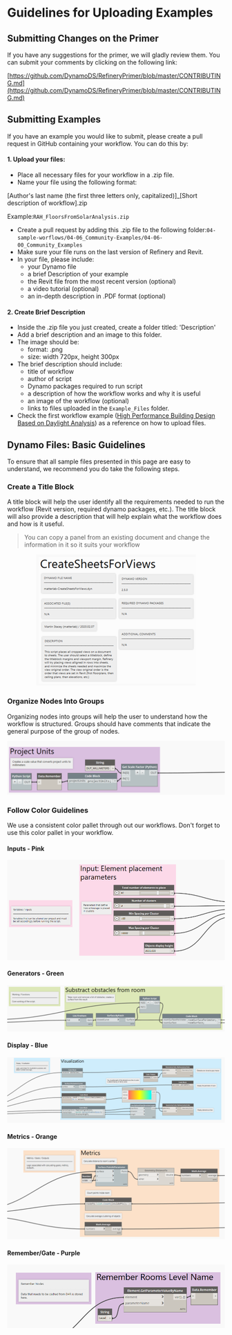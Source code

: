 # Guidelines for Uploading Examples

## Submitting Changes on the Primer

If you have any suggestions for the primer, we will gladly review them. You can submit your comments by clicking on the following link:

[https://github.com/DynamoDS/RefineryPrimer/blob/master/CONTRIBUTING.md](https://github.com/DynamoDS/RefineryPrimer/blob/master/CONTRIBUTING.md)

## Submitting Examples

If you have an example you would like to submit, please create a pull request in GitHub containing your workflow. You can do this by: 

#### **1. Upload your files:**

* Place all necessary files for your workflow in a .zip file. 
* Name your file using the following format:

\[Author's last name \(the first three letters only, capitalized\)\]\_\[Short description of workflow\].zip 

Example:`RAH_FloorsFromSolarAnalysis.zip`

* Create a pull request by adding this .zip file to the following folder:`04-sample-worflows/04-06_Community-Examples/04-06-00_Community_Examples`
* Make sure your file runs on the last version of Refinery and Revit. 
* In your file, please include: 
  * your Dynamo file
  * a brief Description of your example
  * the Revit file from the most recent version \(optional\)
  * a video tutorial \(optional\)
  * an in-depth description in .PDF format \(optional\)

#### 2. Create Brief Description

* Inside the .zip file you just created, create a folder titled: 'Description'
* Add a brief description and an image to this folder.
* The image should be:
  * format: .png
  * size: width 720px, height 300px
* The brief description should include: 
  * title of workflow
  * author of script
  * Dynamo packages required to run script
  * a description of how the workflow works and why it is useful
  * an image of the workflow \(optional\)
  * links to files uploaded in the `Example_Files` folder.
* Check the first workflow example \([High Performance Building Design Based on Daylight Analysis](04-06-02_list-of-examples.md)\) as a reference on how to upload files. 

## Dynamo Files: Basic Guidelines

To ensure that all sample files presented in this page are easy to understand, we recommend you do take the following steps.

### Create a Title Block

A title block will help the user identify all the requirements needed to run the workflow \(Revit version, required dynamo packages, etc.\). The title block will also provide a description that will help explain what the workflow does and how is it useful.

> You can copy a panel from an existing document and change the information in it so it suits your workflow

<p align="center">
  <img src="../../assets/sample/guidelines1.png">
</p>

### Organize Nodes Into Groups

Organizing nodes into groups will help the user to understand how the workflow is structured. Groups should have comments that indicate the general purpose of the group of nodes.

<p align="center">
  <img src="../../assets/sample/guidelines2.png">
</p>

### Follow Color Guidelines

We use a consistent color pallet through out our workflows. Don't forget to use this color pallet in your workflow.

#### Inputs - Pink

<p align="center">
  <img src="../../assets/sample/guidelines3.png">
</p>

#### Generators - Green

<p align="center">
  <img src="../../assets/sample/guidelines4.png">
</p>

#### Display - Blue

<p align="center">
  <img src="../../assets/sample/guidelines5.png">
</p>

#### Metrics - Orange

<p align="center">
  <img src="../../assets/sample/guidelines6.png">
</p>

#### Remember/Gate - Purple

<p align="center">
  <img src="../../assets/sample/guidelines7.png">
</p>

